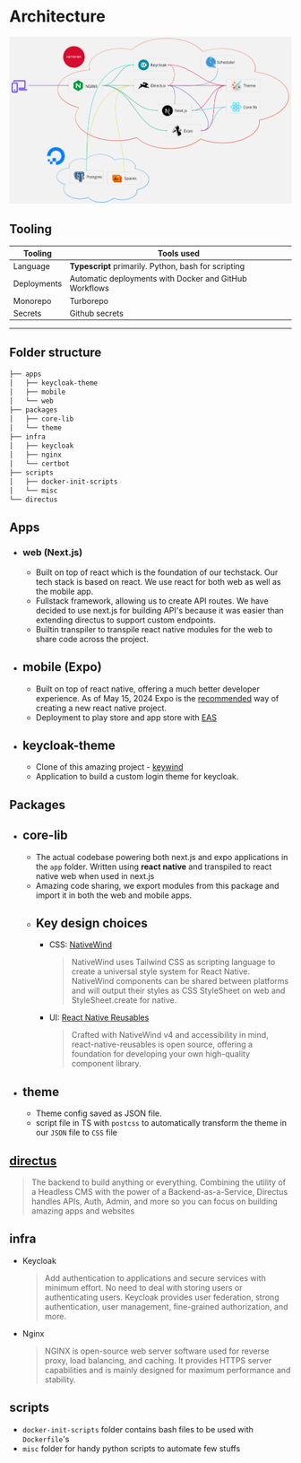 # Architecture
<img src="./assets/architecture.jpg">

## Tooling
| Tooling     | Tools used                                             |
| ----------- | ------------------------------------------------------ |
| Language    | **Typescript** primarily. Python, bash for scripting   |
| Deployments | Automatic deployments with Docker and GitHub Workflows |
| Monorepo    | Turborepo                                              |
| Secrets     | Github secrets                                         |

<hr />

## Folder structure
```
├── apps
│   ├── keycloak-theme
│   ├── mobile
│   └── web
├── packages
│   ├── core-lib
│   └── theme
├── infra
│   ├── keycloak
│   ├── nginx
│   └── certbot
├── scripts
│   ├── docker-init-scripts
│   └── misc
└── directus
```

## Apps
- ### web (Next.js)
  - Built on top of react which is the foundation of our techstack. Our tech stack is based on react. We use react for both web as well as the mobile app.
  - Fullstack framework, allowing us to create API routes. We have decided to use next.js for building API's because it was easier than extending directus to support custom endpoints.
  - Builtin transpiler to transpile react native modules for the web to share code across the project.
- ## mobile (Expo)
  - Built on top of react native, offering a much better developer experience. As of May 15, 2024 Expo is the [recommended](https://reactnative.dev/docs/environment-setup) way of creating a new react native project.
  - Deployment to play store and app store with [EAS](https://expo.dev/eas)
- ## keycloak-theme
  - Clone of this amazing project - [keywind](https://github.com/lukin/keywind)
  - Application to build a custom login theme for keycloak.

## Packages
- ## core-lib
  - The actual codebase powering both next.js and expo applications in the `app` folder. Written using **react native** and transpiled to react native web when used in next.js
  - Amazing code sharing, we export modules from this package and import it in both the web and mobile apps.
  - ## Key design choices
    - CSS: [NativeWind](https://github.com/nativewind/nativewind)
      > NativeWind uses Tailwind CSS as scripting language to create a universal style system for React Native. NativeWind components can be shared between platforms and will output their styles as CSS StyleSheet on web and StyleSheet.create for native.
    - UI: [React Native Reusables](https://github.com/mrzachnugent/react-native-reusables)
      > Crafted with NativeWind v4 and accessibility in mind, react-native-reusables is open source, offering a foundation for developing your own high-quality component library.
- ## theme
  - Theme config saved as JSON file.
  - script file in TS with `postcss` to automatically transform the theme in our `JSON` file to `CSS` file

## [directus](directus.io)
  > The backend to build anything or everything. Combining the utility of a Headless CMS with the power of a Backend-as-a-Service, Directus handles APIs, Auth, Admin, and more so you can focus on building amazing apps and websites
  
## infra
- Keycloak
  > Add authentication to applications and secure services with minimum effort. No need to deal with storing users or authenticating users. Keycloak provides user federation, strong authentication, user management, fine-grained authorization, and more.
- Nginx
  > NGINX is open-source web server software used for reverse proxy, load balancing, and caching. It provides HTTPS server capabilities and is mainly designed for maximum performance and stability.

## scripts
- `docker-init-scripts` folder contains bash files to be used with `Dockerfile`'s
- `misc` folder for handy python scripts to automate few stuffs